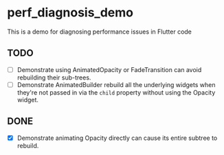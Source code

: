 # perf_diagnosis_demo

This is a demo for diagnosing performance issues in Flutter code

## TODO
- [ ] Demonstrate using AnimatedOpacity or FadeTransition can avoid rebuilding their sub-trees.
- [ ] Demonstrate AnimatedBuilder rebuild all the underlying widgets 
      when they're not passed in via the `child` property without using the Opacity widget.
      
## DONE
- [X] Demonstrate animating Opacity directly can cause its entire subtree to rebuild. 